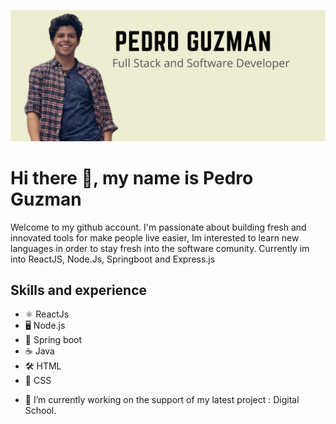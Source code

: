 


![Test Image 4](https://github.com/Pedro1899/DigitalSchoolFrontEnd/blob/master/public/images/bannerGithub.png)


# Hi there 👋, my name is Pedro Guzman 

Welcome to my github account. I'm passionate about building fresh and innovated tools for make people live easier, Im interested to learn new languages in order to stay fresh into the software comunity. Currently im into ReactJS, Node.Js, Springboot and Express.js

## Skills and experience

* ⚛  ReactJs 
* 🖥️ Node.js
* 🍃 Spring boot  
* ☕ Java
* 🛠️ HTML
* 🎨 CSS


- 🔭 I’m currently working on the support of my latest project : Digital School.
